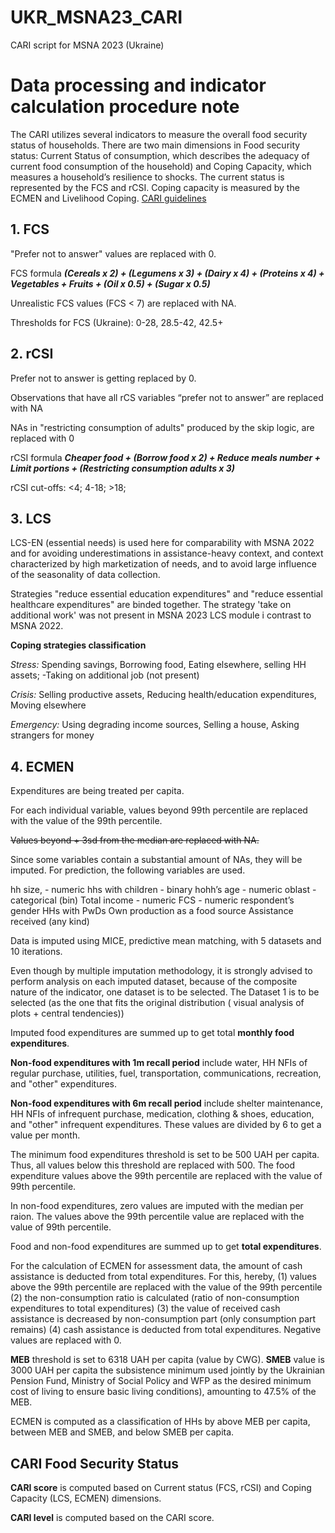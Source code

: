 # UKR_MSNA23_CARI
CARI script for MSNA 2023 (Ukraine)

# Data processing and indicator calculation procedure note 
The CARI utilizes several indicators to measure the overall food security status of households.
There are two main dimensions in Food security status: Current Status of consumption, which 
describes the adequacy of current food consumption of the household) and Coping Capacity, 
which measures a household’s resilience to shocks. The current status is represented by the FCS and 
rCSI. Coping capacity is measured by the ECMEN and Livelihood Coping. 
[CARI guidelines](https://resources.vam.wfp.org/data-analysis/quantitative/food-security/technical-guidance-for-the-consolidated-approach-for-reporting-indicators-of-food-security-cari)

## 1. FCS
"Prefer not to answer" values are replaced with 0.

FCS formula ***(Cereals x 2) + (Legumens x 3) + (Dairy x 4) + (Proteins x 4) + Vegetables + Fruits + (Oil x 0.5) + (Sugar x 0.5)***

Unrealistic FCS values (FCS < 7) are replaced with NA.

Thresholds for FCS (Ukraine): 0-28, 28.5-42, 42.5+

## 2. rCSI
Prefer not to answer is getting replaced by 0.

Observations that have all rCS variables “prefer not to answer” are replaced with NA

NAs in "restricting consumption of adults" produced by the skip logic, are replaced with 0

rCSI formula ***Cheaper food + (Borrow food x 2) + Reduce meals number + Limit portions + (Restricting consumption adults x 3)***

rCSI cut-offs: <4; 4-18; >18;

## 3. LCS
LCS-EN (essential needs) is used here for comparability with MSNA 2022 and for avoiding underestimations in assistance-heavy context, and context characterized by high marketization of needs, and to avoid large influence of the seasonality of data collection.

Strategies "reduce essential education expenditures" and "reduce essential healthcare expenditures" are binded together. The strategy 'take on additional work' was not present in MSNA 2023 LCS module i contrast to MSNA 2022.

**Coping strategies classification**

*Stress:* Spending savings, Borrowing food, Eating elsewhere, selling HH assets; -Taking on additional job (not present)

*Crisis:* Selling productive assets, Reducing health/education expenditures, Moving elsewhere

*Emergency:* Using degrading income sources, Selling a house, Asking strangers for money

## 4. ECMEN
Expenditures are being treated per capita.

For each individual variable, values beyond 99th percentile are replaced with the value of the 99th percentile.

~~Values beyond + 3sd from the median are replaced with NA.~~

Since some variables contain a substantial amount of NAs, they will be imputed. For prediction, the following variables are used.

hh size, - numeric
hhs with children - binary
hohh’s age - numeric
oblast - categorical (bin)
Total income - numeric
FCS - numeric
respondent’s gender
HHs with PwDs
Own production as a food source
Assistance received (any kind)

Data is imputed using MICE, predictive mean matching, with 5 datasets and 10 iterations.

Even though by multiple imputation methodology, it is strongly advised to perform analysis on each imputed dataset, because of the composite nature of the indicator, one dataset is to be selected. The Dataset 1 is to be selected (as the one that fits the original distribution ( visual analysis of plots + central tendencies))

Imputed food expenditures are summed up to get total **monthly food expenditures**.

**Non-food expenditures with 1m recall period** include water, HH NFIs of regular purchase, utilities, fuel, transportation, communications, recreation, and "other" expenditures.

**Non-food expenditures with 6m recall period** include shelter maintenance, HH NFIs of infrequent purchase, medication, clothing & shoes, education, and "other" infrequent expenditures. These values are divided by 6 to get a value per month.

The minimum food expenditures threshold is set to be 500 UAH per capita. Thus, all values below this threshold are replaced with 500. The food expenditure values above the 99th percentile are replaced with the value of 99th percentile.

In non-food expenditures, zero values are imputed with the median per raion. The values above the 99th percentile value are replaced with the value of 99th percentile.

Food and non-food expenditures are summed up to get **total expenditures**.

For the calculation of ECMEN for assessment data, the amount of cash assistance is deducted from total expenditures. For this, hereby, (1) values above the 99th percentile are replaced with the value of the 99th percentile (2) the non-consumption ratio is calculated (ratio of non-consumption expenditures to total expenditures) (3) the value of received cash assistance is decreased by non-consumption part (only consumption part remains) (4) cash assistance is deducted from total expenditures. Negative values are replaced with 0.

**MEB** threshold is set to 6318 UAH per capita (value by CWG). **SMEB** value is 3000 UAH per capita the subsistence minimum used jointly by the Ukrainian Pension Fund, Ministry of Social Policy and WFP as the desired minimum cost of living to ensure basic living conditions), amounting to 47.5% of the MEB.

ECMEN is computed as a classification of HHs by above MEB per capita, between MEB and SMEB, and below SMEB per capita.

## CARI Food Security Status

**CARI score** is computed based on Current status (FCS, rCSI) and Coping Capacity (LCS, ECMEN) dimensions.

**CARI level** is computed based on the CARI score.
